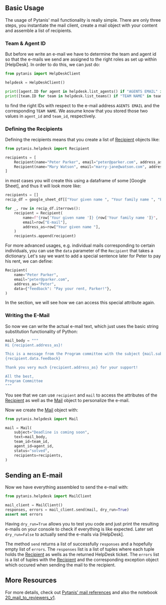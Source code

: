 ## Basic Usage

The usage of Pytanis' mail functionality is really simple. There are only three steps, you instantiate the mail client,
create a mail object with your content and assemble a list of recipients.

### Team & Agent ID

But before we write an e-mail we have to determine the team and agent id so that the e-mails we send are assigned to
the right roles as set up within [HelpDesk]. In order to do this, we can just do:

```python
from pytanis import HelpDeskClient

helpdesk = HelpDeskClient()

print([agent.ID for agent in helpdesk.list_agents() if "AGENTS EMAIL" in agent.email])
print([team.ID for team in helpdesk.list_teams() if "TEAM NAME" in team.name])
```
to find the right IDs with respect to the e-mail address `AGENTS EMAIL` and the corresponding `TEAM NAME`. We assume
know that you stored those two values in `agent_id` and `team_id`, respectively.

### Defining the Recipients

Defining the recipients means that you create a list of [Recipient] objects like:
```python
from pytanis.helpdesk import Recipient

recipients = [
    Recipient(name="Peter Parker", email="peter@parker.com", address_as="Peter"),
    Recipient(name="Mary Watson", email="marry-jane@watson.com", address_as="Mary"),
]
```
in most cases you will create this using a dataframe of some [Google Sheet], and thus it will look more like:
```python
recipients = []
recip_df = google_sheet_df[["Your given name ", "Your family name ", "E-mail"]]

for _, row in recip_df.iterrows():
    recipient = Recipient(
        name=f"{row['Your given name ']} {row['Your family name ']}",
        email=row["E-mail"],
        address_as=row["Your given name "],
    )
    recipients.append(recipient)
```

For more advanced usages, e.g. individual mails corresponding to certain individuals, you can use the `data` parameter of the
`Recipient` that takes a dictionary. Let's say we want to add a special sentence later for Peter to pay his rent, we can define:
```python
Recipient(
    name="Peter Parker",
    email="peter@parker.com",
    address_as="Peter",
    data={"feedback": "Pay your rent, Parker!"},
)
```
In the section, we will see how we can access this special attribute again.

### Writing the E-Mail

So now we can write the actual e-mail text, which just uses the basic string substitution functionality of Python:
```python
mail_body = """
Hi {recipient.address_as}!

This is a message from the Program committee with the subject {mail.subject} :-)
{recipient.data.feedback}

Thank you very much {recipient.address_as} for your support!

All the best,
Program Committee
"""
```
You see that we can use `recipient` and `mail` to access the attributes of the [Recipient] as well as the [Mail] object
to personalize the e-mail.

Now we create the [Mail] object with:
```python
from pytanis.helpdesk import Mail

mail = Mail(
    subject="Deadline is coming soon",
    text=mail_body,
    team_id=team_id,
    agent_id=agent_id,
    status="solved",
    recipients=recipients,
)
```

## Sending an E-mail

Now we have everything assembled to send the e-mail with:
```python
from pytanis.helpdesk import MailClient

mail_client = MailClient()
responses, errors = mail_client.send(mail, dry_run=True)
assert not errors
```
Having `dry_run=True` allows you to test you code and just print the resulting e-mails on your console to check if everything
is like expected. Later set `dry_run=False` to actually send the e-mails via [HelpDesk].

The method `send` returns a list of successfully `responses` and a hopefully empty list of `errors`. The `responses` list
is a list of tuples where each tuple holds the [Recipient] as wells as the returned HelpDesk ticket. The `errors` list is
a list of tuples with the [Recipient] and the corresponding exception object which occured when sending the mail to the recipient.

## More Resources

For more details, check out [Pytanis' mail references](../../reference/pytanis/helpdesk/mail/#pytanis.helpdesk.mail)
and also the notebook [20_mail_to_reviewers_v1].


[Recipient]: ../../reference/pytanis/helpdesk/mail/#pytanis.helpdesk.mail.Recipient
[Mail]: ../../reference/pytanis/helpdesk/mail/#pytanis.helpdesk.mail.Mail
[20_mail_to_reviewers_v1]: https://github.com/FlorianWilhelm/pytanis/blob/main/notebooks/pyconde-pydata-berlin-2023/20_mail_to_reviewers_v1.ipynb
